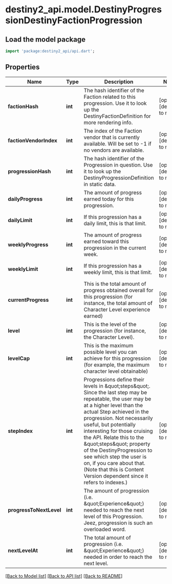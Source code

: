 # destiny2_api.model.DestinyProgressionDestinyFactionProgression

## Load the model package
```dart
import 'package:destiny2_api/api.dart';
```

## Properties
Name | Type | Description | Notes
------------ | ------------- | ------------- | -------------
**factionHash** | **int** | The hash identifier of the Faction related to this progression. Use it to look up the DestinyFactionDefinition for more rendering info. | [optional] [default to null]
**factionVendorIndex** | **int** | The index of the Faction vendor that is currently available. Will be set to -1 if no vendors are available. | [optional] [default to null]
**progressionHash** | **int** | The hash identifier of the Progression in question. Use it to look up the DestinyProgressionDefinition in static data. | [optional] [default to null]
**dailyProgress** | **int** | The amount of progress earned today for this progression. | [optional] [default to null]
**dailyLimit** | **int** | If this progression has a daily limit, this is that limit. | [optional] [default to null]
**weeklyProgress** | **int** | The amount of progress earned toward this progression in the current week. | [optional] [default to null]
**weeklyLimit** | **int** | If this progression has a weekly limit, this is that limit. | [optional] [default to null]
**currentProgress** | **int** | This is the total amount of progress obtained overall for this progression (for instance, the total amount of Character Level experience earned) | [optional] [default to null]
**level** | **int** | This is the level of the progression (for instance, the Character Level). | [optional] [default to null]
**levelCap** | **int** | This is the maximum possible level you can achieve for this progression (for example, the maximum character level obtainable) | [optional] [default to null]
**stepIndex** | **int** | Progressions define their levels in \&quot;steps\&quot;. Since the last step may be repeatable, the user may be at a higher level than the actual Step achieved in the progression. Not necessarily useful, but potentially interesting for those cruising the API. Relate this to the \&quot;steps\&quot; property of the DestinyProgression to see which step the user is on, if you care about that. (Note that this is Content Version dependent since it refers to indexes.) | [optional] [default to null]
**progressToNextLevel** | **int** | The amount of progression (i.e. \&quot;Experience\&quot;) needed to reach the next level of this Progression. Jeez, progression is such an overloaded word. | [optional] [default to null]
**nextLevelAt** | **int** | The total amount of progression (i.e. \&quot;Experience\&quot;) needed in order to reach the next level. | [optional] [default to null]

[[Back to Model list]](../README.md#documentation-for-models) [[Back to API list]](../README.md#documentation-for-api-endpoints) [[Back to README]](../README.md)


